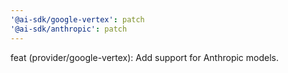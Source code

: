 ```yaml
---
'@ai-sdk/google-vertex': patch
'@ai-sdk/anthropic': patch
---
```


feat (provider/google-vertex): Add support for Anthropic models.
